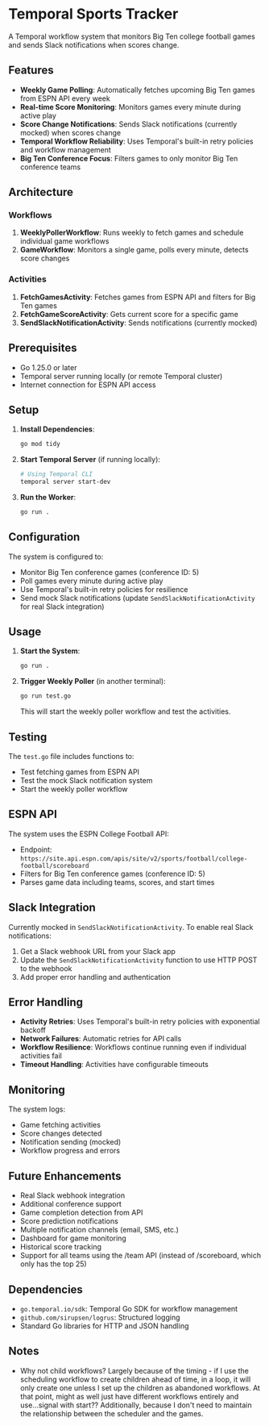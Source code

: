 # Temporal Sports Tracker

A Temporal workflow system that monitors Big Ten college football games and sends Slack notifications when scores change.

## Features

- **Weekly Game Polling**: Automatically fetches upcoming Big Ten games from ESPN API every week
- **Real-time Score Monitoring**: Monitors games every minute during active play
- **Score Change Notifications**: Sends Slack notifications (currently mocked) when scores change
- **Temporal Workflow Reliability**: Uses Temporal's built-in retry policies and workflow management
- **Big Ten Conference Focus**: Filters games to only monitor Big Ten conference teams

## Architecture

### Workflows
1. **WeeklyPollerWorkflow**: Runs weekly to fetch games and schedule individual game workflows
2. **GameWorkflow**: Monitors a single game, polls every minute, detects score changes

### Activities
1. **FetchGamesActivity**: Fetches games from ESPN API and filters for Big Ten games
2. **FetchGameScoreActivity**: Gets current score for a specific game
3. **SendSlackNotificationActivity**: Sends notifications (currently mocked)

## Prerequisites

- Go 1.25.0 or later
- Temporal server running locally (or remote Temporal cluster)
- Internet connection for ESPN API access

## Setup

1. **Install Dependencies**:
   ```bash
   go mod tidy
   ```

2. **Start Temporal Server** (if running locally):
   ```bash
   # Using Temporal CLI
   temporal server start-dev
   ```

3. **Run the Worker**:
   ```bash
   go run .
   ```

## Configuration

The system is configured to:
- Monitor Big Ten conference games (conference ID: 5)
- Poll games every minute during active play
- Use Temporal's built-in retry policies for resilience
- Send mock Slack notifications (update `SendSlackNotificationActivity` for real Slack integration)

## Usage

1. **Start the System**:
   ```bash
   go run .
   ```

2. **Trigger Weekly Poller** (in another terminal):
   ```bash
   go run test.go
   ```
   This will start the weekly poller workflow and test the activities.

## Testing

The `test.go` file includes functions to:
- Test fetching games from ESPN API
- Test the mock Slack notification system
- Start the weekly poller workflow

## ESPN API

The system uses the ESPN College Football API:
- Endpoint: `https://site.api.espn.com/apis/site/v2/sports/football/college-football/scoreboard`
- Filters for Big Ten conference games (conference ID: 5)
- Parses game data including teams, scores, and start times

## Slack Integration

Currently mocked in `SendSlackNotificationActivity`. To enable real Slack notifications:

1. Get a Slack webhook URL from your Slack app
2. Update the `SendSlackNotificationActivity` function to use HTTP POST to the webhook
3. Add proper error handling and authentication

## Error Handling

- **Activity Retries**: Uses Temporal's built-in retry policies with exponential backoff
- **Network Failures**: Automatic retries for API calls
- **Workflow Resilience**: Workflows continue running even if individual activities fail
- **Timeout Handling**: Activities have configurable timeouts

## Monitoring

The system logs:
- Game fetching activities
- Score changes detected
- Notification sending (mocked)
- Workflow progress and errors

## Future Enhancements

- Real Slack webhook integration
- Additional conference support
- Game completion detection from API
- Score prediction notifications
- Multiple notification channels (email, SMS, etc.)
- Dashboard for game monitoring
- Historical score tracking
- Support for all teams using the /team API (instead of /scoreboard, which only has the top 25)

## Dependencies

- `go.temporal.io/sdk`: Temporal Go SDK for workflow management
- `github.com/sirupsen/logrus`: Structured logging
- Standard Go libraries for HTTP and JSON handling

## Notes
- Why not child workflows? Largely because of the timing - if I use the scheduling workflow to create children ahead of time, in a loop, it will only create one unless I set up the children as abandoned workflows. At that point, might as well just have different workflows entirely and use...signal with start?? Additionally, because I don't need to maintain the relationship between the scheduler and the games.

